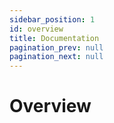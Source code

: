 ```yaml
---
sidebar_position: 1
id: overview
title: Documentation
pagination_prev: null
pagination_next: null
---
```


# Overview
